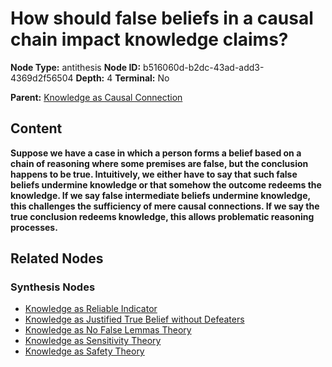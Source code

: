 # How should false beliefs in a causal chain impact knowledge claims?

**Node Type:** antithesis
**Node ID:** b516060d-b2dc-43ad-add3-4369d2f56504
**Depth:** 4
**Terminal:** No

**Parent:** [Knowledge as Causal Connection](knowledge-as-causal-connection-synthesis-f338963b-aeea-4f1c-970e-0b8c1c502b00.md)

## Content

**Suppose we have a case in which a person forms a belief based on a chain of reasoning where some premises are false, but the conclusion happens to be true. Intuitively, we either have to say that such false beliefs undermine knowledge or that somehow the outcome redeems the knowledge. If we say false intermediate beliefs undermine knowledge, this challenges the sufficiency of mere causal connections. If we say the true conclusion redeems knowledge, this allows problematic reasoning processes.**

## Related Nodes

### Synthesis Nodes

- [Knowledge as Reliable Indicator](knowledge-as-reliable-indicator-synthesis-5e494d26-0f5b-45a6-9177-566ec90fe56c.md)
- [Knowledge as Justified True Belief without Defeaters](knowledge-as-justified-true-belief-without-defeaters-synthesis-4a364523-469a-4395-a259-e3074b5a414e.md)
- [Knowledge as No False Lemmas Theory](knowledge-as-no-false-lemmas-theory-synthesis-6d08c3b3-3f0c-44ac-a6b2-da4fabae2b28.md)
- [Knowledge as Sensitivity Theory](knowledge-as-sensitivity-theory-synthesis-4e77e364-32b1-467b-adbd-591ae04fe675.md)
- [Knowledge as Safety Theory](knowledge-as-safety-theory-synthesis-7b606340-1f66-4e30-a887-b2b1539008ec.md)
